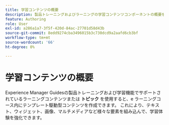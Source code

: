 ```yaml
---
title: 学習コンテンツの概要
description: 製品トレーニングおよびラーニングの学習コンテンツコンポーネントの概要を説明します
feature: Authoring
role: User
exl-id: a286a1a7-3f5f-420d-84ac-27701d58d43b
source-git-commit: 8edd9274cba3496015b3c730dcd9a2aafd6cb3bf
workflow-type: tm+mt
source-wordcount: '66'
ht-degree: 0%

---
```


# 学習コンテンツの概要

Experience Manager Guidesの製品トレーニングおよび学習機能でサポートされているラーニングコンテンツまたは **トピック** を使用すると、e ラーニングコース内にテンプレート駆動型コンテンツを作成できます。 これにより、テキスト、ウィジェット、画像、マルチメディアなど様々な要素を組み込んで、学習体験を強化できます。
